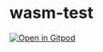 # wasm-test
[![Open in Gitpod](https://gitpod.io/button/open-in-gitpod.svg)](https://github.com/shwcsmack/wasm-test)
